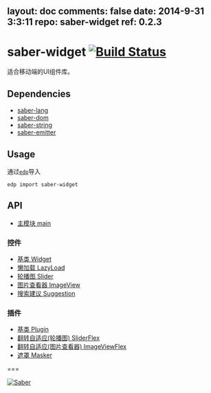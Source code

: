 layout: doc
comments: false
date: 2014-9-31 3:3:11
repo: saber-widget
ref: 0.2.3
---

# saber-widget [![Build Status](https://travis-ci.org/ecomfe/saber-widget.png)](https://travis-ci.org/ecomfe/saber-widget)

适合移动端的UI组件库。


## Dependencies

+ [saber-lang](https://github.com/ecomfe/saber-lang)
+ [saber-dom](https://github.com/ecomfe/saber-dom)
+ [saber-string](https://github.com/ecomfe/saber-string)
+ [saber-emitter](https://github.com/ecomfe/saber-emitter)

## Usage

通过[`edp`](https://github.com/ecomfe/edp)导入

```
edp import saber-widget
```

## API

* [主模块 main](./doc/api-main.md)

### 控件

* [基类 Widget](./doc/api-widget.md)
* [懒加载 LazyLoad](./doc/api-widget-lazyload.md)
* [轮播图 Slider](./doc/api-widget-slider.md)
* [图片查看器 ImageView](./doc/api-widget-imageview.md)
* [搜索建议 Suggestion](./doc/api-widget-suggestion.md)

### 插件

* [基类 Plugin](./doc/api-plugin.md)
* [翻转自适应(轮播图) SliderFlex](./doc/api-plugin-sliderflex.md)
* [翻转自适应(图片查看器) ImageViewFlex](./doc/api-plugin-imageviewflex.md)
* [遮罩 Masker](./doc/api-plugin-masker.md)

===

[![Saber](https://f.cloud.github.com/assets/157338/1485433/aeb5c72a-4714-11e3-87ae-7ef8ae66e605.png)](http://ecomfe.github.io/saber)
